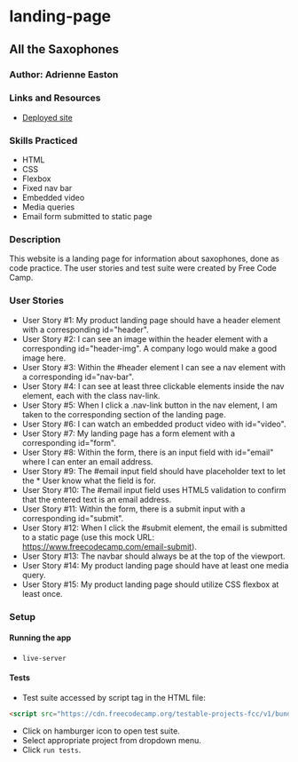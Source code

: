 # landing-page

## All the Saxophones

### Author: Adrienne Easton

### Links and Resources
* [Deployed site](https://adrienneeaston.github.io/landing-page/)

### Skills Practiced
* HTML
* CSS
* Flexbox
* Fixed nav bar
* Embedded video
* Media queries
* Email form submitted to static page

### Description
This website is a landing page for information about saxophones, done as code practice. The user stories and test suite were created by Free Code Camp.

### User Stories
* User Story #1: My product landing page should have a header element with a corresponding id="header".
* User Story #2: I can see an image within the header element with a corresponding id="header-img". A company logo would make a good image here.
* User Story #3: Within the #header element I can see a nav element with a corresponding id="nav-bar".
* User Story #4: I can see at least three clickable elements inside the nav element, each with the class nav-link.
* User Story #5: When I click a .nav-link button in the nav element, I am taken to the corresponding section of the landing page.
* User Story #6: I can watch an embedded product video with id="video".
* User Story #7: My landing page has a form element with a corresponding id="form".
* User Story #8: Within the form, there is an input field with id="email" where I can enter an email address.
* User Story #9: The #email input field should have placeholder text to let the * User know what the field is for.
* User Story #10: The #email input field uses HTML5 validation to confirm that the entered text is an email address.
* User Story #11: Within the form, there is a submit input with a corresponding id="submit".
* User Story #12: When I click the #submit element, the email is submitted to a static page (use this mock URL: https://www.freecodecamp.com/email-submit).
* User Story #13: The navbar should always be at the top of the viewport.
* User Story #14: My product landing page should have at least one media query.
* User Story #15: My product landing page should utilize CSS flexbox at least once.

### Setup

#### Running the app
* `live-server`
  
#### Tests
* Test suite accessed by script tag in the HTML file:

```HTML
<script src="https://cdn.freecodecamp.org/testable-projects-fcc/v1/bundle.js"></script>
```
* Click on hamburger icon to open test suite.
* Select appropriate project from dropdown menu.
* Click `run tests`.

